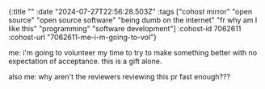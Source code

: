 {:title ""
 :date "2024-07-27T22:56:28.503Z"
 :tags ["cohost mirror" "open source" "open source software" "being dumb on the internet" "fr why am I like this" "programming" "software development"]
 :cohost-id 7062611
 :cohost-url "7062611-me-i-m-going-to-vol"}

me: i'm going to volunteer my time to try to make something better with no expectation of acceptance. this is a gift alone.

also me: why aren't the reviewers reviewing this pr fast enough???